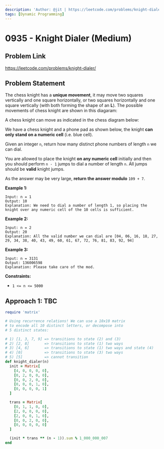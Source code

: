 ```yaml
---
description: 'Author: @jit | https://leetcode.com/problems/knight-dialer/'
tags: [Dynamic Programming]
---
```


# 0935 - Knight Dialer (Medium) 

## Problem Link

https://leetcode.com/problems/knight-dialer/

## Problem Statement

The chess knight has a **unique movement**, it may move two squares vertically and one square horizontally, or two squares horizontally and one square vertically (with both forming the shape of an **L**). The possible movements of chess knight are shown in this diagaram:

A chess knight can move as indicated in the chess diagram below:

We have a chess knight and a phone pad as shown below, the knight **can only stand on a numeric cell** (i.e. blue cell).

Given an integer `n`, return how many distinct phone numbers of length `n` we can dial.

You are allowed to place the knight **on any numeric cell** initially and then you should perform `n - 1` jumps to dial a number of length `n`. All jumps should be **valid** knight jumps.

As the answer may be very large, **return the answer modulo** `109 + 7`.

**Example 1:**

```
Input: n = 1
Output: 10
Explanation: We need to dial a number of length 1, so placing the knight over any numeric cell of the 10 cells is sufficient.
```

**Example 2:**

```
Input: n = 2
Output: 20
Explanation: All the valid number we can dial are [04, 06, 16, 18, 27, 29, 34, 38, 40, 43, 49, 60, 61, 67, 72, 76, 81, 83, 92, 94]
```

**Example 3:**

```
Input: n = 3131
Output: 136006598
Explanation: Please take care of the mod.
```

**Constraints:**

- `1 <= n <= 5000`

## Approach 1: TBC

<Tabs>
<TabItem value="ruby" label="Ruby">
<SolutionAuthor name="@jit"/>

```ruby
require 'matrix'

# Using recurrence relations! We can use a 10x10 matrix
# to encode all 10 distinct letters, or decompose into
# 5 distinct states:

# 1) [1, 3, 7, 9] => transitions to state (2) and (3)
# 2) [2, 8]       => transitions to state (1) two ways
# 3) [4, 6]       => transitions to state (1) two ways and state (4)
# 4) [0]          => transitions to state (3) two ways
# 5) [5]          => cannot transition
def knight_dialer(n)
  init = Matrix[
    [4, 0, 0, 0, 0],
    [0, 2, 0, 0, 0],
    [0, 0, 2, 0, 0],
    [0, 0, 0, 1, 0],
    [0, 0, 0, 0, 1]
  ]

  trans = Matrix[
    [0, 1, 1, 0, 0],
    [2, 0, 0, 0, 0],
    [2, 0, 0, 1, 0],
    [0, 0, 2, 0, 0],
    [0, 0, 0, 0, 0]
  ]

  (init * trans ** (n - 1)).sum % 1_000_000_007
end
```

</TabItem>
</Tabs>